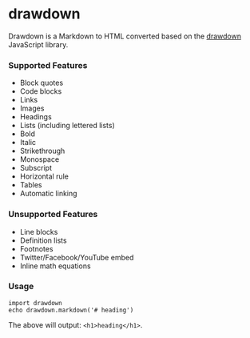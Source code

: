 # drawdown

Drawdown is a Markdown to HTML converted based on the [drawdown](https://github.com/adamvleggett/drawdown)  JavaScript library.

### Supported Features

- Block quotes
- Code blocks
- Links
- Images
- Headings
- Lists (including lettered lists)
- Bold
- Italic
- Strikethrough
- Monospace
- Subscript
- Horizontal rule
- Tables
- Automatic linking

### Unsupported Features

- Line blocks
- Definition lists
- Footnotes
- Twitter/Facebook/YouTube embed
- Inline math equations

### Usage

```
import drawdown
echo drawdown.markdown('# heading')
```

The above will output: `<h1>heading</h1>`.
